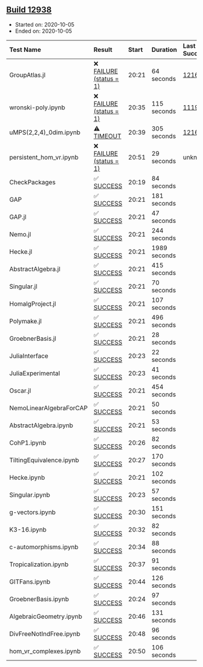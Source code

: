 ## [Build 12938](https://oscarci.mathematik.uni-kl.de/job/oscar/12938/)

* Started on: 2020-10-05
* Ended on: 2020-10-05

| Test Name    | Result | Start | Duration | Last Success | First Failure |
|:-------------|:-------|:------|:---------|:-------------|:--------------|
| GroupAtlas.jl | ❌ [FAILURE (status = 1)](https://oscarci.mathematik.uni-kl.de/job/oscar/12938/artifact/logs/build-12938/GroupAtlas.jl.log) | 20:21 | 64 seconds | [12167](https://oscarci.mathematik.uni-kl.de/job/oscar/12167/) | [12168](https://oscarci.mathematik.uni-kl.de/job/oscar/12168/) |
| wronski-poly.ipynb | ❌ [FAILURE (status = 1)](https://oscarci.mathematik.uni-kl.de/job/oscar/12938/artifact/logs/build-12938/wronski-poly.ipynb.log) | 20:35 | 115 seconds | [11192](https://oscarci.mathematik.uni-kl.de/job/oscar/11192/) | [11193](https://oscarci.mathematik.uni-kl.de/job/oscar/11193/) |
| uMPS(2,2,4)_0dim.ipynb | ⚠ [TIMEOUT](https://oscarci.mathematik.uni-kl.de/job/oscar/12938/artifact/logs/build-12938/uMPS-2-2-4-_0dim.ipynb.log) | 20:39 | 305 seconds | [12167](https://oscarci.mathematik.uni-kl.de/job/oscar/12167/) | [12168](https://oscarci.mathematik.uni-kl.de/job/oscar/12168/) |
| persistent_hom_vr.ipynb | ❌ [FAILURE (status = 1)](https://oscarci.mathematik.uni-kl.de/job/oscar/12938/artifact/logs/build-12938/persistent_hom_vr.ipynb.log) | 20:51 | 29 seconds | unknown | unknown |
| CheckPackages | ✅ [SUCCESS](https://oscarci.mathematik.uni-kl.de/job/oscar/12938/artifact/logs/build-12938/CheckPackages.log) | 20:19 | 84 seconds |  |  |
| GAP | ✅ [SUCCESS](https://oscarci.mathematik.uni-kl.de/job/oscar/12938/artifact/logs/build-12938/GAP.log) | 20:21 | 181 seconds |  |  |
| GAP.jl | ✅ [SUCCESS](https://oscarci.mathematik.uni-kl.de/job/oscar/12938/artifact/logs/build-12938/GAP.jl.log) | 20:21 | 47 seconds |  |  |
| Nemo.jl | ✅ [SUCCESS](https://oscarci.mathematik.uni-kl.de/job/oscar/12938/artifact/logs/build-12938/Nemo.jl.log) | 20:21 | 244 seconds |  |  |
| Hecke.jl | ✅ [SUCCESS](https://oscarci.mathematik.uni-kl.de/job/oscar/12938/artifact/logs/build-12938/Hecke.jl.log) | 20:21 | 1989 seconds |  |  |
| AbstractAlgebra.jl | ✅ [SUCCESS](https://oscarci.mathematik.uni-kl.de/job/oscar/12938/artifact/logs/build-12938/AbstractAlgebra.jl.log) | 20:21 | 415 seconds |  |  |
| Singular.jl | ✅ [SUCCESS](https://oscarci.mathematik.uni-kl.de/job/oscar/12938/artifact/logs/build-12938/Singular.jl.log) | 20:21 | 70 seconds |  |  |
| HomalgProject.jl | ✅ [SUCCESS](https://oscarci.mathematik.uni-kl.de/job/oscar/12938/artifact/logs/build-12938/HomalgProject.jl.log) | 20:21 | 107 seconds |  |  |
| Polymake.jl | ✅ [SUCCESS](https://oscarci.mathematik.uni-kl.de/job/oscar/12938/artifact/logs/build-12938/Polymake.jl.log) | 20:21 | 496 seconds |  |  |
| GroebnerBasis.jl | ✅ [SUCCESS](https://oscarci.mathematik.uni-kl.de/job/oscar/12938/artifact/logs/build-12938/GroebnerBasis.jl.log) | 20:21 | 28 seconds |  |  |
| JuliaInterface | ✅ [SUCCESS](https://oscarci.mathematik.uni-kl.de/job/oscar/12938/artifact/logs/build-12938/JuliaInterface.log) | 20:23 | 22 seconds |  |  |
| JuliaExperimental | ✅ [SUCCESS](https://oscarci.mathematik.uni-kl.de/job/oscar/12938/artifact/logs/build-12938/JuliaExperimental.log) | 20:23 | 41 seconds |  |  |
| Oscar.jl | ✅ [SUCCESS](https://oscarci.mathematik.uni-kl.de/job/oscar/12938/artifact/logs/build-12938/Oscar.jl.log) | 20:21 | 454 seconds |  |  |
| NemoLinearAlgebraForCAP | ✅ [SUCCESS](https://oscarci.mathematik.uni-kl.de/job/oscar/12938/artifact/logs/build-12938/NemoLinearAlgebraForCAP.log) | 20:21 | 50 seconds |  |  |
| AbstractAlgebra.ipynb | ✅ [SUCCESS](https://oscarci.mathematik.uni-kl.de/job/oscar/12938/artifact/logs/build-12938/AbstractAlgebra.ipynb.log) | 20:21 | 53 seconds |  |  |
| CohP1.ipynb | ✅ [SUCCESS](https://oscarci.mathematik.uni-kl.de/job/oscar/12938/artifact/logs/build-12938/CohP1.ipynb.log) | 20:26 | 82 seconds |  |  |
| TiltingEquivalence.ipynb | ✅ [SUCCESS](https://oscarci.mathematik.uni-kl.de/job/oscar/12938/artifact/logs/build-12938/TiltingEquivalence.ipynb.log) | 20:27 | 170 seconds |  |  |
| Hecke.ipynb | ✅ [SUCCESS](https://oscarci.mathematik.uni-kl.de/job/oscar/12938/artifact/logs/build-12938/Hecke.ipynb.log) | 20:21 | 102 seconds |  |  |
| Singular.ipynb | ✅ [SUCCESS](https://oscarci.mathematik.uni-kl.de/job/oscar/12938/artifact/logs/build-12938/Singular.ipynb.log) | 20:23 | 57 seconds |  |  |
| g-vectors.ipynb | ✅ [SUCCESS](https://oscarci.mathematik.uni-kl.de/job/oscar/12938/artifact/logs/build-12938/g-vectors.ipynb.log) | 20:30 | 151 seconds |  |  |
| K3-16.ipynb | ✅ [SUCCESS](https://oscarci.mathematik.uni-kl.de/job/oscar/12938/artifact/logs/build-12938/K3-16.ipynb.log) | 20:32 | 82 seconds |  |  |
| c-automorphisms.ipynb | ✅ [SUCCESS](https://oscarci.mathematik.uni-kl.de/job/oscar/12938/artifact/logs/build-12938/c-automorphisms.ipynb.log) | 20:34 | 88 seconds |  |  |
| Tropicalization.ipynb | ✅ [SUCCESS](https://oscarci.mathematik.uni-kl.de/job/oscar/12938/artifact/logs/build-12938/Tropicalization.ipynb.log) | 20:37 | 91 seconds |  |  |
| GITFans.ipynb | ✅ [SUCCESS](https://oscarci.mathematik.uni-kl.de/job/oscar/12938/artifact/logs/build-12938/GITFans.ipynb.log) | 20:44 | 126 seconds |  |  |
| GroebnerBasis.ipynb | ✅ [SUCCESS](https://oscarci.mathematik.uni-kl.de/job/oscar/12938/artifact/logs/build-12938/GroebnerBasis.ipynb.log) | 20:24 | 97 seconds |  |  |
| AlgebraicGeometry.ipynb | ✅ [SUCCESS](https://oscarci.mathematik.uni-kl.de/job/oscar/12938/artifact/logs/build-12938/AlgebraicGeometry.ipynb.log) | 20:46 | 131 seconds |  |  |
| DivFreeNotIndFree.ipynb | ✅ [SUCCESS](https://oscarci.mathematik.uni-kl.de/job/oscar/12938/artifact/logs/build-12938/DivFreeNotIndFree.ipynb.log) | 20:48 | 96 seconds |  |  |
| hom_vr_complexes.ipynb | ✅ [SUCCESS](https://oscarci.mathematik.uni-kl.de/job/oscar/12938/artifact/logs/build-12938/hom_vr_complexes.ipynb.log) | 20:50 | 106 seconds |  |  |
